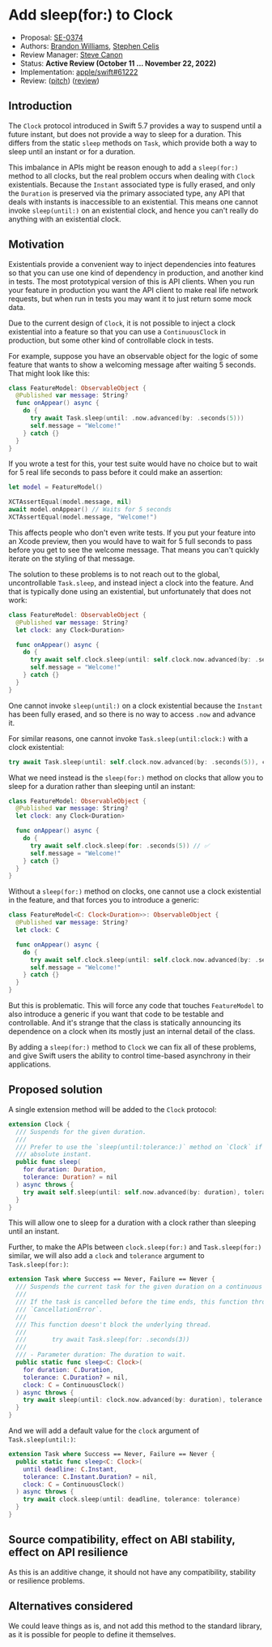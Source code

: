# Add sleep(for:) to Clock

* Proposal: [SE-0374](0374-clock-sleep-for.md)
* Authors: [Brandon Williams](https://github.com/mbrandonw), [Stephen Celis](https://github.com/stephencelis)
* Review Manager: [Steve Canon](https://github.com/stephentyrone)
* Status: **Active Review (October 11 ... November 22, 2022)**
* Implementation: [apple/swift#61222](https://github.com/apple/swift/pull/61222)
* Review: ([pitch](https://forums.swift.org/t/pitch-clock-sleep-for/60376)) ([review](https://forums.swift.org/t/se-0374-add-sleep-for-to-clock/60787))

## Introduction

The `Clock` protocol introduced in Swift 5.7 provides a way to suspend until a future instant, but 
does not provide a way to sleep for a duration. This differs from the static `sleep` methods on
`Task`, which provide both a way to sleep until an instant or for a duration.

This imbalance in APIs might be reason enough to add a `sleep(for:)` method to all clocks, but the
real problem occurs when dealing with `Clock` existentials. Because the `Instant` associated type
is fully erased, and only the `Duration` is preserved via the primary associated type, any API
that deals with instants is inaccessible to an existential. This means one cannot invoke 
`sleep(until:)` on an existential clock, and hence you can't really do anything with an existential
clock.

## Motivation

Existentials provide a convenient way to inject dependencies into features so that you can use one
kind of dependency in production, and another kind in tests. The most prototypical version of this
is API clients. When you run your feature in production you want the API client to make real life
network requests, but when run in tests you may want it to just return some mock data.

Due to the current design of `Clock`, it is not possible to inject a clock existential into a 
feature so that you can use a `ContinuousClock` in production, but some other kind of controllable
clock in tests.

For example, suppose you have an observable object for the logic of some feature that wants to show
a welcoming message after waiting 5 seconds. That might look like this:

```swift
class FeatureModel: ObservableObject {
  @Published var message: String?
  func onAppear() async {
    do {
      try await Task.sleep(until: .now.advanced(by: .seconds(5)))
      self.message = "Welcome!"
    } catch {}
  }
}
```

If you wrote a test for this, your test suite would have no choice but to wait for 5 real life
seconds to pass before it could make an assertion:

```swift
let model = FeatureModel()

XCTAssertEqual(model.message, nil)
await model.onAppear() // Waits for 5 seconds
XCTAssertEqual(model.message, "Welcome!")
```

This affects people who don't even write tests. If you put your feature into an Xcode preview, then
you would have to wait for 5 full seconds to pass before you get to see the welcome message. That
means you can't quickly iterate on the styling of that message.

The solution to these problems is to not reach out to the global, uncontrollable `Task.sleep`, and
instead inject a clock into the feature. And that is typically done using an existential, but
unfortunately that does not work:

```swift
class FeatureModel: ObservableObject {
  @Published var message: String?
  let clock: any Clock<Duration>

  func onAppear() async {
    do {
      try await self.clock.sleep(until: self.clock.now.advanced(by: .seconds(5))) // 🛑
      self.message = "Welcome!"
    } catch {}
  }
}
```

One cannot invoke `sleep(until:)` on a clock existential because the `Instant` has been fully 
erased, and so there is no way to access `.now` and advance it.

For similar reasons, one cannot invoke `Task.sleep(until:clock:)` with a clock existential:

```swift
try await Task.sleep(until: self.clock.now.advanced(by: .seconds(5)), clock: self.clock) // 🛑
```

What we need instead is the `sleep(for:)` method on clocks that allow you to sleep for a duration
rather than sleeping until an instant:

```swift
class FeatureModel: ObservableObject {
  @Published var message: String?
  let clock: any Clock<Duration>

  func onAppear() async {
    do {
      try await self.clock.sleep(for: .seconds(5)) // ✅
      self.message = "Welcome!"
    } catch {}
  }
}
```

Without a `sleep(for:)` method on clocks, one cannot use a clock existential in the feature, and
that forces you to introduce a generic:

```swift
class FeatureModel<C: Clock<Duration>>: ObservableObject {
  @Published var message: String?
  let clock: C

  func onAppear() async {
    do {
      try await self.clock.sleep(until: self.clock.now.advanced(by: .seconds(5)))
      self.message = "Welcome!"
    } catch {}
  }
}
```

But this is problematic. This will force any code that touches `FeatureModel` to also introduce a
generic if you want that code to be testable and controllable. And it's strange that the class
is statically announcing its dependence on a clock when its mostly just an internal detail of the
class.

By adding a `sleep(for:)` method to `Clock` we can fix all of these problems, and give Swift users
the ability to control time-based asynchrony in their applications.

## Proposed solution

A single extension method will be added to the `Clock` protocol:

```swift
extension Clock {
  /// Suspends for the given duration.
  ///
  /// Prefer to use the `sleep(until:tolerance:)` method on `Clock` if you have access to an 
  /// absolute instant.
  public func sleep(
    for duration: Duration,
    tolerance: Duration? = nil
  ) async throws {
    try await self.sleep(until: self.now.advanced(by: duration), tolerance: tolerance)
  }
}
```

This will allow one to sleep for a duration with a clock rather than sleeping until an instant.

Further, to make the APIs between `clock.sleep(for:)` and `Task.sleep(for:)` similar, we will also add a `clock` and `tolerance` argument to `Task.sleep(for:)`:

```swift
extension Task where Success == Never, Failure == Never {
  /// Suspends the current task for the given duration on a continuous clock.
  ///
  /// If the task is cancelled before the time ends, this function throws 
  /// `CancellationError`.
  ///
  /// This function doesn't block the underlying thread.
  ///
  ///       try await Task.sleep(for: .seconds(3))
  ///
  /// - Parameter duration: The duration to wait.
  public static func sleep<C: Clock>(
    for duration: C.Duration,
    tolerance: C.Duration? = nil,
    clock: C = ContinuousClock()
  ) async throws {
    try await sleep(until: clock.now.advanced(by: duration), tolerance: tolerance, clock: clock)
  }
}
```

And we will add a default value for the `clock` argument of `Task.sleep(until:)`:

```swift
extension Task where Success == Never, Failure == Never {
  public static func sleep<C: Clock>(
    until deadline: C.Instant,
    tolerance: C.Instant.Duration? = nil,
    clock: C = ContinuousClock()
  ) async throws {
    try await clock.sleep(until: deadline, tolerance: tolerance)
  }
}
```

## Source compatibility, effect on ABI stability, effect on API resilience

As this is an additive change, it should not have any compatibility, stability or resilience 
problems.

## Alternatives considered

We could leave things as is, and not add this method to the standard library, as it is possible for
people to define it themselves.
